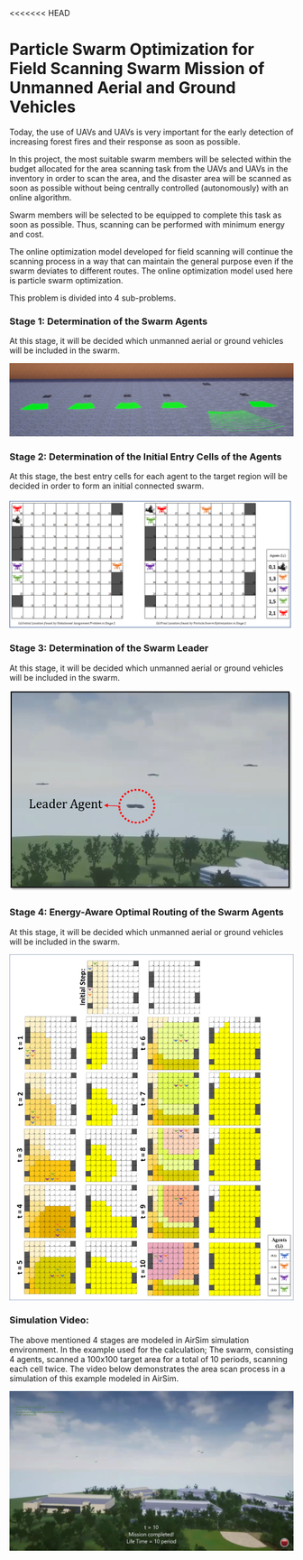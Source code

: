 <<<<<<< HEAD
# Particle Swarm Optimization for Field Scanning Swarm Mission of Unmanned Aerial and Ground Vehicles

Today, the use of UAVs and UAVs is very important for the early detection of 
increasing forest fires and their response as soon as possible. 

In this project, the most suitable swarm members will be selected within the 
budget allocated for the area scanning task from the UAVs and UAVs in the 
inventory in order to scan the area, and the disaster 
area will be scanned as soon as possible without being centrally controlled 
(autonomously) with an online algorithm. 

Swarm members will be selected to be equipped to complete this task as soon 
as possible. Thus, scanning can be performed with minimum energy and cost. 

The online optimization model developed for field scanning will continue the 
scanning process in a way that can maintain the general purpose even if the 
swarm deviates to different routes. The online optimization model used here 
is particle swarm optimization.

This problem is divided into 4 sub-problems.

### Stage 1: Determination of the Swarm Agents

At this stage, it will be decided which unmanned aerial or ground vehicles 
will be included in the swarm.

![stage1](picture/stage1.png)

### Stage 2: Determination of the Initial Entry Cells of the Agents

At this stage, the best entry cells for each agent to the target region will be decided in
order to form an initial connected swarm.

![stage2](picture/stage2.png)

### Stage 3: Determination of the Swarm Leader

At this stage, it will be decided which unmanned aerial or ground vehicles 
will be included in the swarm.

![stage3](picture/stage3.png)

### Stage 4: Energy-Aware Optimal Routing of the Swarm Agents


At this stage, it will be decided which unmanned aerial or ground vehicles 
will be included in the swarm.

![stage4](picture/stage4.png)

### Simulation Video:

The above mentioned 4 stages are modeled in AirSim simulation environment. 
In the example used for the calculation; The swarm, consisting 4 agents, 
scanned a 100x100 target area for a total of 10 periods, scanning each cell twice. 
The video below demonstrates the area scan process in a simulation of this 
example modeled in AirSim.

[![AirSim Simulation](picture/simulation.png)](https://youtu.be/mzeCvw8TluA "AirSim Simülation")